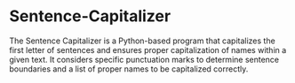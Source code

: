 # Sentence-Capitalizer
The Sentence Capitalizer is a Python-based program that capitalizes the first letter of sentences and ensures proper capitalization of names within a given text. It considers specific punctuation marks to determine sentence boundaries and a list of proper names to be capitalized correctly.
